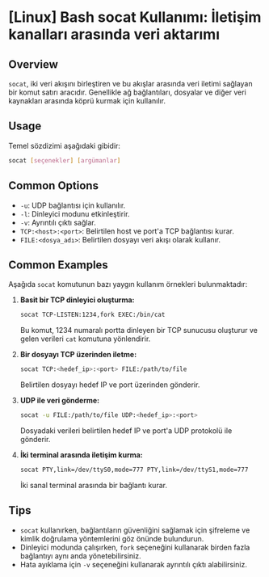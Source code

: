 # [Linux] Bash socat Kullanımı: İletişim kanalları arasında veri aktarımı

## Overview
`socat`, iki veri akışını birleştiren ve bu akışlar arasında veri iletimi sağlayan bir komut satırı aracıdır. Genellikle ağ bağlantıları, dosyalar ve diğer veri kaynakları arasında köprü kurmak için kullanılır.

## Usage
Temel sözdizimi aşağıdaki gibidir:

```bash
socat [seçenekler] [argümanlar]
```

## Common Options
- `-u`: UDP bağlantısı için kullanılır.
- `-l`: Dinleyici modunu etkinleştirir.
- `-v`: Ayrıntılı çıktı sağlar.
- `TCP:<host>:<port>`: Belirtilen host ve port'a TCP bağlantısı kurar.
- `FILE:<dosya_adı>`: Belirtilen dosyayı veri akışı olarak kullanır.

## Common Examples
Aşağıda `socat` komutunun bazı yaygın kullanım örnekleri bulunmaktadır:

1. **Basit bir TCP dinleyici oluşturma:**
   ```bash
   socat TCP-LISTEN:1234,fork EXEC:/bin/cat
   ```
   Bu komut, 1234 numaralı portta dinleyen bir TCP sunucusu oluşturur ve gelen verileri `cat` komutuna yönlendirir.

2. **Bir dosyayı TCP üzerinden iletme:**
   ```bash
   socat TCP:<hedef_ip>:<port> FILE:/path/to/file
   ```
   Belirtilen dosyayı hedef IP ve port üzerinden gönderir.

3. **UDP ile veri gönderme:**
   ```bash
   socat -u FILE:/path/to/file UDP:<hedef_ip>:<port>
   ```
   Dosyadaki verileri belirtilen hedef IP ve port'a UDP protokolü ile gönderir.

4. **İki terminal arasında iletişim kurma:**
   ```bash
   socat PTY,link=/dev/ttyS0,mode=777 PTY,link=/dev/ttyS1,mode=777
   ```
   İki sanal terminal arasında bir bağlantı kurar.

## Tips
- `socat` kullanırken, bağlantıların güvenliğini sağlamak için şifreleme ve kimlik doğrulama yöntemlerini göz önünde bulundurun.
- Dinleyici modunda çalışırken, `fork` seçeneğini kullanarak birden fazla bağlantıyı aynı anda yönetebilirsiniz.
- Hata ayıklama için `-v` seçeneğini kullanarak ayrıntılı çıktı alabilirsiniz.